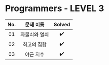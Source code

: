 # Programmers - LEVEL 3


|          No.          |        문제 이름         |        Solved         |
| :-----: | :-----: | :-----: |
| 01 | 자물쇠와 열쇠 | ✔️ |
| 02 | 최고의 집합 | ✔️ |
| 03 | 야근 지수 | ✔️ |
